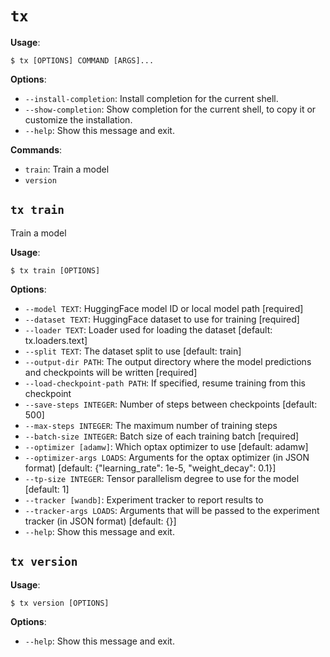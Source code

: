 # `tx`

**Usage**:

```console
$ tx [OPTIONS] COMMAND [ARGS]...
```

**Options**:

* `--install-completion`: Install completion for the current shell.
* `--show-completion`: Show completion for the current shell, to copy it or customize the installation.
* `--help`: Show this message and exit.

**Commands**:

* `train`: Train a model
* `version`

## `tx train`

Train a model

**Usage**:

```console
$ tx train [OPTIONS]
```

**Options**:

* `--model TEXT`: HuggingFace model ID or local model path  [required]
* `--dataset TEXT`: HuggingFace dataset to use for training  [required]
* `--loader TEXT`: Loader used for loading the dataset  [default: tx.loaders.text]
* `--split TEXT`: The dataset split to use  [default: train]
* `--output-dir PATH`: The output directory where the model predictions and checkpoints will be written  [required]
* `--load-checkpoint-path PATH`: If specified, resume training from this checkpoint
* `--save-steps INTEGER`: Number of steps between checkpoints  [default: 500]
* `--max-steps INTEGER`: The maximum number of training steps
* `--batch-size INTEGER`: Batch size of each training batch  [required]
* `--optimizer [adamw]`: Which optax optimizer to use  [default: adamw]
* `--optimizer-args LOADS`: Arguments for the optax optimizer (in JSON format)  [default: {&quot;learning_rate&quot;: 1e-5, &quot;weight_decay&quot;: 0.1}]
* `--tp-size INTEGER`: Tensor parallelism degree to use for the model  [default: 1]
* `--tracker [wandb]`: Experiment tracker to report results to
* `--tracker-args LOADS`: Arguments that will be passed to the experiment tracker (in JSON format)  [default: {}]
* `--help`: Show this message and exit.

## `tx version`

**Usage**:

```console
$ tx version [OPTIONS]
```

**Options**:

* `--help`: Show this message and exit.

